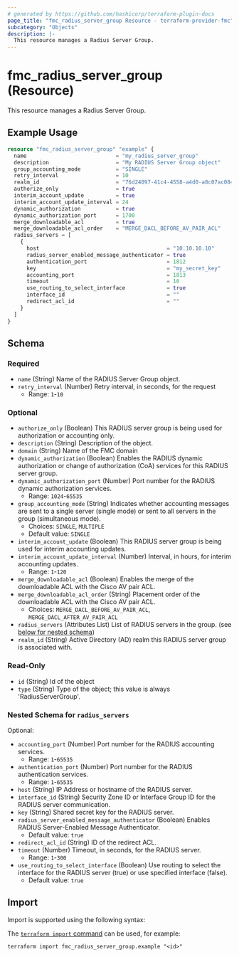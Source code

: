 ```yaml
---
# generated by https://github.com/hashicorp/terraform-plugin-docs
page_title: "fmc_radius_server_group Resource - terraform-provider-fmc"
subcategory: "Objects"
description: |-
  This resource manages a Radius Server Group.
---
```


# fmc_radius_server_group (Resource)

This resource manages a Radius Server Group.

## Example Usage

```terraform
resource "fmc_radius_server_group" "example" {
  name                            = "my_radius_server_group"
  description                     = "My RADIUS Server Group object"
  group_accounting_mode           = "SINGLE"
  retry_interval                  = 10
  realm_id                        = "76d24097-41c4-4558-a4d0-a8c07ac08470"
  authorize_only                  = true
  interim_account_update          = true
  interim_account_update_interval = 24
  dynamic_authorization           = true
  dynamic_authorization_port      = 1700
  merge_downloadable_acl          = true
  merge_downloadable_acl_order    = "MERGE_DACL_BEFORE_AV_PAIR_ACL"
  radius_servers = [
    {
      host                                        = "10.10.10.10"
      radius_server_enabled_message_authenticator = true
      authentication_port                         = 1812
      key                                         = "my_secret_key"
      accounting_port                             = 1813
      timeout                                     = 10
      use_routing_to_select_interface             = true
      interface_id                                = ""
      redirect_acl_id                             = ""
    }
  ]
}
```

<!-- schema generated by tfplugindocs -->
## Schema

### Required

- `name` (String) Name of the RADIUS Server Group object.
- `retry_interval` (Number) Retry interval, in seconds, for the request
  - Range: `1`-`10`

### Optional

- `authorize_only` (Boolean) This RADIUS server group is being used for authorization or accounting only.
- `description` (String) Description of the object.
- `domain` (String) Name of the FMC domain
- `dynamic_authorization` (Boolean) Enables the RADIUS dynamic authorization or change of authorization (CoA) services for this RADIUS server group.
- `dynamic_authorization_port` (Number) Port number for the RADIUS dynamic authorization services.
  - Range: `1024`-`65535`
- `group_accounting_mode` (String) Indicates whether accounting messages are sent to a single server (single mode) or sent to all servers in the group (simultaneous mode).
  - Choices: `SINGLE`, `MULTIPLE`
  - Default value: `SINGLE`
- `interim_account_update` (Boolean) This RADIUS server group is being used for interim accounting updates.
- `interim_account_update_interval` (Number) Interval, in hours, for interim accounting updates.
  - Range: `1`-`120`
- `merge_downloadable_acl` (Boolean) Enables the merge of the downloadable ACL with the Cisco AV pair ACL.
- `merge_downloadable_acl_order` (String) Placement order of the downloadable ACL with the Cisco AV pair ACL.
  - Choices: `MERGE_DACL_BEFORE_AV_PAIR_ACL`, `MERGE_DACL_AFTER_AV_PAIR_ACL`
- `radius_servers` (Attributes List) List of RADIUS servers in the group. (see [below for nested schema](#nestedatt--radius_servers))
- `realm_id` (String) Active Directory (AD) realm this RADIUS server group is associated with.

### Read-Only

- `id` (String) Id of the object
- `type` (String) Type of the object; this value is always 'RadiusServerGroup'.

<a id="nestedatt--radius_servers"></a>
### Nested Schema for `radius_servers`

Optional:

- `accounting_port` (Number) Port number for the RADIUS accounting services.
  - Range: `1`-`65535`
- `authentication_port` (Number) Port number for the RADIUS authentication services.
  - Range: `1`-`65535`
- `host` (String) IP Address or hostname of the RADIUS server.
- `interface_id` (String) Security Zone ID or Interface Group ID for the RADIUS server communication.
- `key` (String) Shared secret key for the RADIUS server.
- `radius_server_enabled_message_authenticator` (Boolean) Enables RADIUS Server-Enabled Message Authenticator.
  - Default value: `true`
- `redirect_acl_id` (String) ID of the redirect ACL.
- `timeout` (Number) Timeout, in seconds, for the RADIUS server.
  - Range: `1`-`300`
- `use_routing_to_select_interface` (Boolean) Use routing to select the interface for the RADIUS server (true) or use specified interface (false).
  - Default value: `true`

## Import

Import is supported using the following syntax:

The [`terraform import` command](https://developer.hashicorp.com/terraform/cli/commands/import) can be used, for example:

```shell
terraform import fmc_radius_server_group.example "<id>"
```
